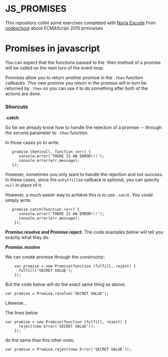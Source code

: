 
# JS_PROMISES

This repository collet some exercises completed with [Nuria Escude](https://github.com/nuriaescude) from [nodeschool](https://github.com/stevekane/promise-it-wont-hurt) about ECMAScript 2015 prmosises


# Promises in javascript

You can expect that the functions passed to the `then method of a
promise will be called on the next turn of the event loop.

Promises allow you to return another promise in the `.then` function callbacks. This new promise you return in the promise will in turn be returned by `.then` so you can use it to do something after both of the actions are done.

### Shorcuts

**.catch**

So far we already know how to handle the rejection of a promise -- through the second parameter to `.then` function. 

In those cases yo to write

```
   promise.then(null, function (err) {
      console.error('THERE IS AN ERROR!!!');
      console.error(err.message);
   });
```

However, sometimes you only want to handle the rejection and not success. In these cases, since the `onFulfilled` callback is optional, you can specify `null` in place of it. 

However, a much easier way to achieve this is to use `.catch`. You could simply write:

```
   promise.catch(function (err) {
      console.error('THERE IS AN ERROR!!!');
      console.error(err.message);
    });
```


**Promise.resolve and Promise.reject.**
The code examples below will tell you exactly what they do.

***Promise.resolve***

We can create promise through the constructor:
    
```
    var promise = new Promise(function (fulfill, reject) {
      fulfill('SECRET VALUE');
    });
```


But the code below will do the exact same thing as above:
    
```
var promise = Promise.resolve('SECRET VALUE');
```

Likewise...

The lines below

```
var promise = new Promise(function (fulfill, reject) {
      reject(new Error('SECRET VALUE'));
    });
```

do the same thas this other ones:

```
var promise = Promise.reject(new Error('SECRET VALUE'));
```




